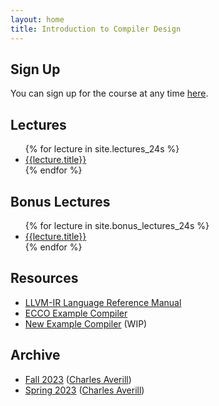 ```yaml
---
layout: home
title: Introduction to Compiler Design
---
```


## Sign Up

You can sign up for the course at any time [here]({{site.url}}/signup/).

## Lectures

<ul>
  {% for lecture in site.lectures_24s %}
    <li>
      <a href="{{site.url}}{{lecture.url}}">{{lecture.title}}</a>
    </li>
  {% endfor %}
</ul>

## Bonus Lectures

<ul>
  {% for lecture in site.bonus_lectures_24s %}
    <li>
      <a href="{{site.url}}{{lecture.url}}">{{lecture.title}}</a>
    </li>
  {% endfor %}
</ul>

## Resources

- [LLVM-IR Language Reference Manual](https://llvm.org/docs/LangRef.html)
- [ECCO Example Compiler](https://github.com/CharlesAverill/ECCO)
- [New Example Compiler](https://github.com/xarkenz/icd-example) (WIP)

## Archive

- [Fall 2023](https://seashell.charles.systems/teaching/ICD)
  ([Charles Averill](https://seashell.charles.systems/))
- [Spring 2023](https://seashell.charles.systems/teaching/PCD)
  ([Charles Averill](https://seashell.charles.systems/))